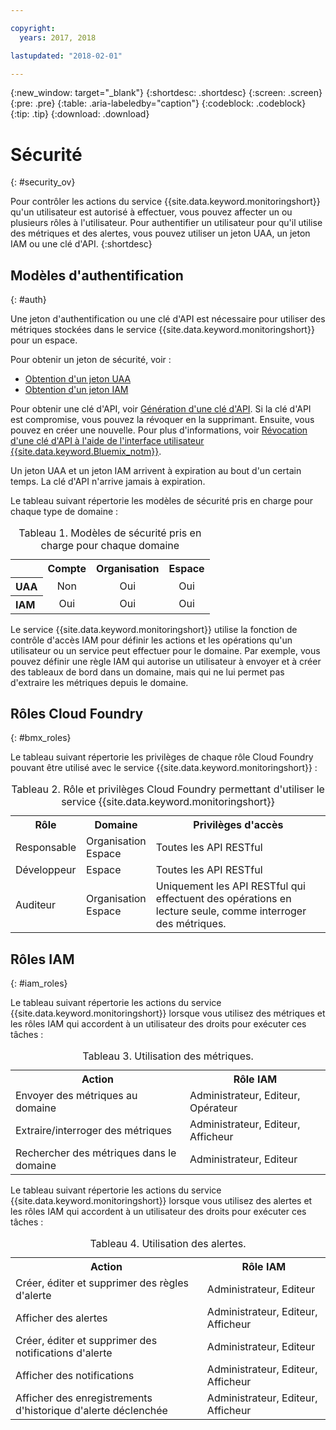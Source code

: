 ```yaml
---

copyright:
  years: 2017, 2018

lastupdated: "2018-02-01"

---
```


{:new_window: target="_blank"}
{:shortdesc: .shortdesc}
{:screen: .screen}
{:pre: .pre}
{:table: .aria-labeledby="caption"}
{:codeblock: .codeblock}
{:tip: .tip}
{:download: .download}


# Sécurité
{: #security_ov}

Pour contrôler les actions du service {{site.data.keyword.monitoringshort}} qu'un utilisateur est autorisé à effectuer, vous pouvez affecter un ou plusieurs rôles à l'utilisateur. Pour authentifier un utilisateur pour qu'il utilise des métriques et des alertes, vous pouvez utiliser un jeton UAA, un jeton IAM ou une clé d'API. 
{:shortdesc}

   
## Modèles d'authentification
{: #auth}

Une jeton d'authentification ou une clé d'API est nécessaire pour utiliser des métriques stockées dans le service {{site.data.keyword.monitoringshort}} pour un espace.  

Pour obtenir un jeton de sécurité, voir :

* [Obtention d'un jeton UAA](/docs/services/cloud-monitoring/security/auth_uaa.html#auth_uaa)
* [Obtention d'un jeton IAM](/docs/services/cloud-monitoring/security/auth_iam.html#auth_iam)

Pour obtenir une clé d'API, voir [Génération d'une clé d'API](/docs/services/cloud-monitoring/security/auth_api_key.html#auth_api_key). Si la clé d'API est compromise, vous pouvez la révoquer en la supprimant. Ensuite, vous pouvez en créer une nouvelle. Pour plus d'informations, voir [Révocation d'une clé d'API à l'aide de l'interface utilisateur {{site.data.keyword.Bluemix_notm}}](/docs/services/cloud-monitoring/security/auth_api_key.html#revoke_ui). 

Un jeton UAA et un jeton IAM arrivent à expiration au bout d'un certain temps. La clé d'API n'arrive jamais à expiration. 

Le tableau suivant répertorie les modèles de sécurité pris en charge pour chaque type de domaine :

<table>
  <caption>Tableau 1. Modèles de sécurité pris en charge pour chaque domaine</caption>
  <tr>
    <th></th>
	<th align="right">Compte</th>
    <th align="right">Organisation</th>
    <th align="right">Espace</th>	
  </tr>
  <tr>
    <th align="left">UAA</th>
	<td align="center">Non</td>
	<td align="center">Oui</td>
	<td align="center">Oui</td>
  </tr>
  <tr>
    <th align="left">IAM</th>
	<td align="center">Oui</td>
	<td align="center">Oui</td>
	<td align="center">Oui</td>
  </tr>
</table>

Le service {{site.data.keyword.monitoringshort}} utilise la fonction de contrôle d'accès IAM pour définir les actions et les opérations qu'un utilisateur ou un service peut effectuer pour le domaine. Par exemple, vous pouvez définir une règle IAM qui autorise un utilisateur à envoyer et à créer des tableaux de bord dans un domaine, mais qui ne lui permet pas d'extraire les métriques depuis le domaine.



## Rôles Cloud Foundry
{: #bmx_roles}

Le tableau suivant répertorie les privilèges de chaque rôle Cloud Foundry pouvant être utilisé avec le service {{site.data.keyword.monitoringshort}} :

<table>
  <caption>Tableau 2. Rôle et privilèges Cloud Foundry permettant d'utiliser le service {{site.data.keyword.monitoringshort}}</caption>
  <tr>
    <th>Rôle</th>
	<th>Domaine</th>
	<th>Privilèges d'accès</th>
  </tr>
  <tr>
    <td>Responsable</td>
	<td>Organisation <br>Espace</td>
	<td>Toutes les API RESTful</td>
  </tr>
  <tr>
    <td>Développeur</td>
	<td>Espace</td>
	<td>Toutes les API RESTful</td>
  </tr>
  <tr>
    <td>Auditeur</td>
	<td>Organisation <br>Espace</td>
	<td>Uniquement les API RESTful qui effectuent des opérations en lecture seule, comme interroger des métriques.</td>
  </tr>
</table>


## Rôles IAM
{: #iam_roles}

Le tableau suivant répertorie les actions du service {{site.data.keyword.monitoringshort}} lorsque vous utilisez des métriques et les rôles IAM qui accordent à un utilisateur des droits pour exécuter ces tâches :

<table>
  <caption>Tableau 3. Utilisation des métriques. </caption>
  <tr>
	<th>Action</th>
	<th>Rôle IAM</th>
  </tr>
  <tr>
    <td>Envoyer des métriques au domaine</td>
	<td>Administrateur, Editeur, Opérateur</td>
  </tr>
  <tr>
    <td>Extraire/interroger des métriques</td>
	<td>Administrateur, Editeur, Afficheur</td>
  </tr>
  <tr>
    <td>Rechercher des métriques dans le domaine</td>
	<td>Administrateur, Editeur</td>
  </tr>
</table>

Le tableau suivant répertorie les actions du service {{site.data.keyword.monitoringshort}} lorsque vous utilisez des alertes et les rôles IAM qui accordent à un utilisateur des droits pour exécuter ces tâches :

<table>
  <caption>Tableau 4. Utilisation des alertes. </caption>
  <tr>
	<th>Action</th>
	<th>Rôle IAM</th>
  </tr>
  <tr>
    <td>Créer, éditer et supprimer des règles d'alerte</td>
	<td>Administrateur, Editeur</td>
  </tr>
  <tr>
    <td>Afficher des alertes</td>
	<td>Administrateur, Editeur, Afficheur</td>
  </tr>
  <tr>
    <td>Créer, éditer et supprimer des notifications d'alerte</td>
	<td>Administrateur, Editeur</td>
  </tr>
  <tr>
    <td>Afficher des notifications</td>
	<td>Administrateur, Editeur, Afficheur</td>
  </tr>
  <tr>
    <td>Afficher des enregistrements d'historique d'alerte déclenchée</td>
	<td>Administrateur, Editeur, Afficheur</td>
  </tr>
</table>



